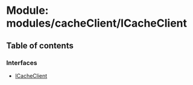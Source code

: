 # Module: modules/cacheClient/ICacheClient

## Table of contents

### Interfaces

- [ICacheClient](../interfaces/modules_cacheClient_ICacheClient.ICacheClient.md)
